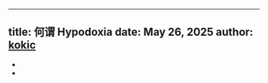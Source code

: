 
---
title: 何谓 Hypodoxia
date: May 26, 2025
author: [kokic](/kokic.md)
---

- [](/smaragdina/hypodoxia-alice.md)
- [](/smaragdina/hypodoxia-bob.md)

